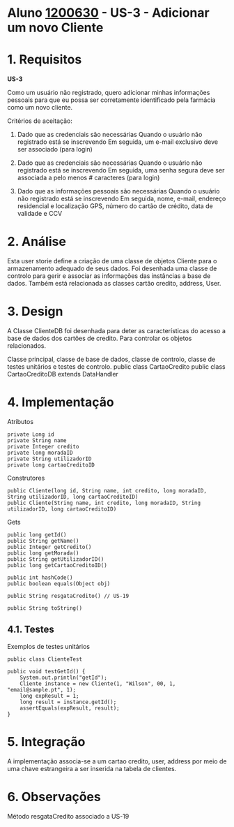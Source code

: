 # **Aluno [1200630](../)** - US-3 - Adicionar um novo Cliente
# 1. Requisitos

**US-3** 

Como um usuário não registrado,
quero adicionar minhas informações pessoais
para que eu possa ser corretamente identificado pela farmácia como um novo cliente.

Critérios de aceitação:
1. Dado que as credenciais são necessárias
Quando o usuário não registrado está se inscrevendo
Em seguida, um e-mail exclusivo deve ser associado (para login)

2. Dado que as credenciais são necessárias
Quando o usuário não registrado está se inscrevendo
Em seguida, uma senha segura deve ser associada a pelo menos # caracteres (para login)

3. Dado que as informações pessoais são necessárias
Quando o usuário não registrado está se inscrevendo
Em seguida, nome, e-mail, endereço residencial e localização GPS, número do cartão de crédito, data de validade e CCV


# 2. Análise

Esta user storie define a criação de uma classe de objetos Cliente para o armazenamento adequado de seus dados. 
Foi desenhada uma classe de controlo para gerir e associar as informações das instâncias a base de dados.
Também está relacionada as classes cartão credito, address, User.

# 3. Design

A Classe ClienteDB foi desenhada para deter as características do acesso a base de dados dos cartões de credito. Para controlar os objetos relacionados.

Classe principal, classe de base de dados, classe de controlo, classe de testes unitários e testes de controlo.
public class CartaoCredito
public class CartaoCreditoDB extends DataHandler


# 4. Implementação

Atributos

    private Long id
    private String name
    private Integer credito
    private long moradaID
    private String utilizadorID
    private long cartaoCreditoID

Construtores

    public Cliente(long id, String name, int credito, long moradaID, String utilizadorID, long cartaoCreditoID)
    public Cliente(String name, int credito, long moradaID, String utilizadorID, long cartaoCreditoID) 

Gets

    public long getId()
    public String getName() 
    public Integer getCredito()
    public long getMorada()
    public String getUtilizadorID() 
    public long getCartaoCreditoID()

    public int hashCode()
    public boolean equals(Object obj)

    public String resgataCredito() // US-19

    public String toString()

## 4.1. Testes

Exemplos de testes unitários

	public class ClienteTest

    public void testGetId() {
        System.out.println("getId");
        Cliente instance = new Cliente(1, "Wilson", 00, 1, "email@sample.pt", 1);
        long expResult = 1;
        long result = instance.getId();
        assertEquals(expResult, result);
    }


# 5. Integração

A implementação	associa-se a um cartao credito, user, address por meio de uma chave estrangeira a ser inserida na tabela de clientes.

# 6. Observações

Método resgataCredito associado a US-19
